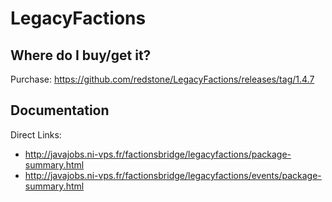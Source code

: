 # LegacyFactions

## Where do I buy/get it?
Purchase: https://github.com/redstone/LegacyFactions/releases/tag/1.4.7

## Documentation
Direct Links:

 - http://javajobs.ni-vps.fr/factionsbridge/legacyfactions/package-summary.html
 - http://javajobs.ni-vps.fr/factionsbridge/legacyfactions/events/package-summary.html